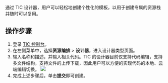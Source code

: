 通过 TIC 设计器，用户可以轻松地创建个性化的模板，以用于创建专属的资源栈并随时可以复用。

## 操作步骤

1. 登录 [TIC 控制台](https://console.cloud.tencent.com/tic)。
2. 在左侧菜单中，选择**资源编排** > **设计器**，进入设计器类型页面。
3. 输入名称和描述，并输入相关代码。TIC 的设计器目前仅支持代码编辑，支持多文件结构，支持文件的上传下载，因此用户可以方便的实现代码的本地、云端编辑切换。
![](https://main.qcloudimg.com/raw/9f3fe2a4a41903569ac54879f46a70ab.png)
4. 完成上述步骤后，单击**提交**即可创建。


